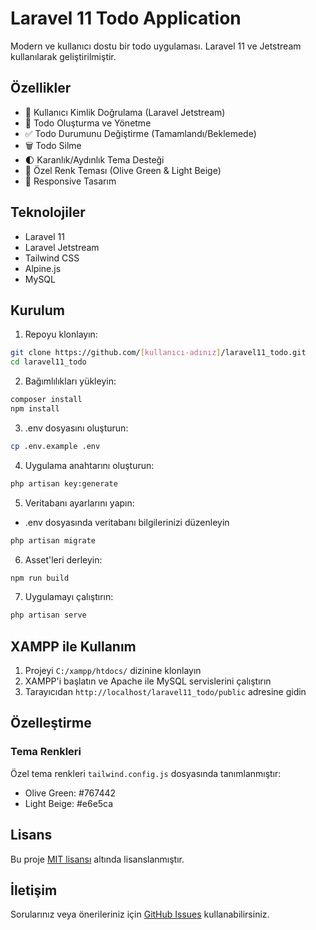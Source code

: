# Laravel 11 Todo Application

Modern ve kullanıcı dostu bir todo uygulaması. Laravel 11 ve Jetstream kullanılarak geliştirilmiştir.

## Özellikler

- 🔐 Kullanıcı Kimlik Doğrulama (Laravel Jetstream)
- 📝 Todo Oluşturma ve Yönetme
- ✅ Todo Durumunu Değiştirme (Tamamlandı/Beklemede)
- 🗑️ Todo Silme
- 🌓 Karanlık/Aydınlık Tema Desteği
- 🎨 Özel Renk Teması (Olive Green & Light Beige)
- 📱 Responsive Tasarım

## Teknolojiler

- Laravel 11
- Laravel Jetstream
- Tailwind CSS
- Alpine.js
- MySQL

## Kurulum

1. Repoyu klonlayın:
```bash
git clone https://github.com/[kullanıcı-adınız]/laravel11_todo.git
cd laravel11_todo
```

2. Bağımlılıkları yükleyin:
```bash
composer install
npm install
```

3. .env dosyasını oluşturun:
```bash
cp .env.example .env
```

4. Uygulama anahtarını oluşturun:
```bash
php artisan key:generate
```

5. Veritabanı ayarlarını yapın:
- .env dosyasında veritabanı bilgilerinizi düzenleyin
```bash
php artisan migrate
```

6. Asset'leri derleyin:
```bash
npm run build
```

7. Uygulamayı çalıştırın:
```bash
php artisan serve
```

## XAMPP ile Kullanım

1. Projeyi `C:/xampp/htdocs/` dizinine klonlayın
2. XAMPP'i başlatın ve Apache ile MySQL servislerini çalıştırın
3. Tarayıcıdan `http://localhost/laravel11_todo/public` adresine gidin

## Özelleştirme

### Tema Renkleri
Özel tema renkleri `tailwind.config.js` dosyasında tanımlanmıştır:
- Olive Green: #767442
- Light Beige: #e6e5ca

## Lisans

Bu proje [MIT lisansı](LICENSE) altında lisanslanmıştır.

## İletişim

Sorularınız veya önerileriniz için [GitHub Issues](https://github.com/[kullanıcı-adınız]/laravel11_todo/issues) kullanabilirsiniz.
